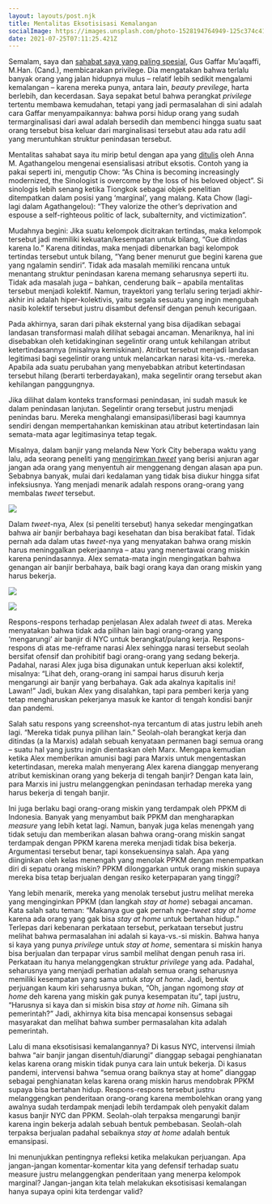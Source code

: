 ```yaml
---
layout: layouts/post.njk
title: Mentalitas Eksotisisasi Kemalangan
socialImage: https://images.unsplash.com/photo-1528194764949-125c374c41af?ixid=MnwxMjA3fDB8MHxwaG90by1wYWdlfHx8fGVufDB8fHx8&ixlib=rb-1.2.1&auto=format&fit=crop&w=2834&q=80
date: 2021-07-25T07:11:25.421Z
---
```

Semalam, saya dan [sahabat saya yang paling spesial](https://podcasts.google.com/feed/aHR0cHM6Ly9hbmNob3IuZm0vcy81ODU3N2MxMC9wb2RjYXN0L3Jzcw==), Gus Gaffar Mu’aqaffi, M.Han. (Cand.), membicarakan privilege. Dia mengatakan bahwa terlalu banyak orang yang jalan hidupnya mulus – relatif lebih sedikit mengalami kemalangan – karena mereka punya, antara lain, *beauty previlege*, harta berlebih, dan kecerdasan. Saya sepakat betul bahwa perangkat *privilege* tertentu membawa kemudahan, tetapi yang jadi permasalahan di sini adalah cara Gaffar menyampaikannya: bahwa porsi hidup orang yang sudah termarginalisasi dari awal adalah bersedih dan membenci hingga suatu saat orang tersebut bisa keluar dari marginalisasi tersebut atau ada ratu adil yang meruntuhkan struktur penindasan tersebut.

Mentalitas sahabat saya itu mirip betul dengan apa yang [ditulis](https://www.palgrave.com/gp/book/9780312294663) oleh Anna M. Agathangelou mengenai esensialisasi atribut eksotis. Contoh yang ia pakai seperti ini, mengutip Chow: “As China is becoming increasingly modernized, the Sinologist is overcome by the loss of his beloved object”. Si sinologis lebih senang ketika Tiongkok sebagai objek penelitian ditempatkan dalam posisi yang ‘marginal’, yang malang. Kata Chow (lagi-lagi dalam Agathangelou): “They valorize the other’s deprivation and espouse a self-righteous politic of lack, subalternity, and victimization”.

Mudahnya begini: Jika suatu kelompok dicitrakan tertindas, maka kelompok tersebut jadi memiliki kekuatan/kesempatan untuk bilang, “Gue ditindas karena lo.” Karena ditindas, maka menjadi dibenarkan bagi kelompok tertindas tersebut untuk bilang, “Yang bener menurut gue begini karena gue yang ngalamin sendiri”. Tidak ada masalah memiliki rencana untuk menantang struktur penindasan karena memang seharusnya seperti itu. Tidak ada masalah juga – bahkan, cenderung baik – apabila mentalitas tersebut menjadi kolektif. Namun, trayektori yang terlalu sering terjadi akhir-akhir ini adalah hiper-kolektivis, yaitu segala sesuatu yang ingin mengubah nasib kolektif tersebut justru disambut defensif dengan penuh kecurigaan.

Pada akhirnya, saran dari pihak eksternal yang bisa dijadikan sebagai landasan transformasi malah dilihat sebagai ancaman. Menariknya, hal ini disebabkan oleh ketidakinginan segelintir orang untuk kehilangan atribut ketertindasannya (misalnya kemiskinan). Atribut tersebut menjadi landasan legitimasi bagi segelintir orang untuk melancarkan narasi kita-vs.-mereka. Apabila ada suatu perubahan yang menyebabkan atribut ketertindasan tersebut hilang (berarti terberdayakan), maka segelintir orang tersebut akan kehilangan panggungnya.

Jika dilihat dalam konteks transformasi penindasan, ini sudah masuk ke dalam penindasan lanjutan. Segelintir orang tersebut justru menjadi penindas baru. Mereka menghalangi emansipasi/liberasi bagi kaumnya sendiri dengan mempertahankan kemiskinan atau atribut ketertindasan lain semata-mata agar legitimasinya tetap tegak.

Misalnya, dalam banjir yang melanda New York City beberapa waktu yang lalu, ada seorang peneliti yang [mengirimkan *tweet*](https://twitter.com/AlexPetrovnia/status/1413521862911479812) yang berisi anjuran agar jangan ada orang yang menyentuh air menggenang dengan alasan apa pun. Sebabnya banyak, mulai dari kedalaman yang tidak bisa diukur hingga sifat infeksiusnya. Yang menjadi menarik adalah respons orang-orang yang membalas *tweet* tersebut.

![](https://lh4.googleusercontent.com/Vf0IYVOAXX2YvCzWFYMaqWHBais1sEH6Jp-cs7QnIW25Ou6-JMIyhJWJrdDUz6kMOxurpugsNu02F407SlJa-hP6S9mPhFIU7svm9urbaSJ08z2_QpjNIjZt8O2cEPe3cFOpa8Tr)

Dalam *tweet*-nya, Alex (si peneliti tersebut) hanya sekedar mengingatkan bahwa air banjir berbahaya bagi kesehatan dan bisa berakibat fatal. Tidak pernah ada dalam utas *tweet*-nya yang menyatakan bahwa orang miskin harus meninggalkan pekerjaannya – atau yang menertawai orang miskin karena penindasannya. Alex semata-mata ingin mengingatkan bahwa genangan air banjir berbahaya, baik bagi orang kaya dan orang miskin yang harus bekerja.

![](https://lh6.googleusercontent.com/_co9VbOhUykLHmjy0sLP1RBk1KRuupVCrzEM1tpE1IAqvZEN9STwGf-wNf422bBByNssuvOzHDhwpRGQQA2_Nd3rNFTKRIdhWrN5-iG8K0ZIyC2fQAIDMkoDRRB7NOUEld3KJyw9)

![](https://lh4.googleusercontent.com/7njJ6e9Y9hof8UeLgbBSvNZL6AfXcgesir0MibhSXtbFqsISQKDsFMM1enwyV85odqUuX-ulBSsOeA_PbXa5Io4-PhZkxTNDMZJU22x8UQqPoO11UOocQ6Zxb9Gv3uo1RJ9lirt0)

Respons-respons terhadap penjelasan Alex adalah *tweet* di atas. Mereka menyatakan bahwa tidak ada pilihan lain bagi orang-orang yang ‘mengarungi’ air banjir di NYC untuk berangkat/pulang kerja. Respons-respons di atas me-reframe narasi Alex sehingga narasi tersebut seolah bersifat ofensif dan prohibitif bagi orang-orang yang sedang bekerja. Padahal, narasi Alex juga bisa digunakan untuk keperluan aksi kolektif, misalnya: “Lihat deh, orang-orang ini sampai harus disuruh kerja mengarungi air banjir yang berbahaya. Gak ada akalnya kapitalis ini! Lawan!” Jadi, bukan Alex yang disalahkan, tapi para pemberi kerja yang tetap mengharuskan pekerjanya masuk ke kantor di tengah kondisi banjir dan pandemi.

Salah satu respons yang screenshot-nya tercantum di atas justru lebih aneh lagi. “Mereka tidak punya pilihan lain.” Seolah-olah berangkat kerja dan ditindas (a la Marxis) adalah sebuah kenyataan permanen bagi semua orang – suatu hal yang justru ingin dientaskan oleh Marx. Mengapa kemudian ketika Alex memberikan amunisi bagi para Marxis untuk mengentaskan ketertindasan, mereka malah menyerang Alex karena dianggap menyerang atribut kemiskinan orang yang bekerja di tengah banjir? Dengan kata lain, para Marxis ini justru melanggengkan penindasan terhadap mereka yang harus bekerja di tengah banjir.

Ini juga berlaku bagi orang-orang miskin yang terdampak oleh PPKM di Indonesia. Banyak yang menyambut baik PPKM dan mengharapkan *measure* yang lebih ketat lagi. Namun, banyak juga kelas menengah yang tidak setuju dan memberikan alasan bahwa orang-orang miskin sangat terdampak dengan PPKM karena mereka menjadi tidak bisa bekerja. Argumentasi tersebut benar, tapi konsekuensinya salah. Apa yang diinginkan oleh kelas menengah yang menolak PPKM dengan menempatkan diri di sepatu orang miskin? PPKM dilonggarkan untuk orang miskin supaya mereka bisa tetap berjualan dengan resiko keterpaparan yang tinggi?

Yang lebih menarik, mereka yang menolak tersebut justru melihat mereka yang menginginkan PPKM (dan langkah *stay at home*) sebagai ancaman. Kata salah satu teman: “Makanya gue gak pernah nge-*tweet* *stay at home* karena ada orang yang gak bisa *stay at home* untuk bertahan hidup.” Terlepas dari kebenaran perkataan tersebut, perkataan tersebut justru melihat bahwa permasalahan ini adalah si kaya-vs.-si miskin. Bahwa hanya si kaya yang punya *privilege* untuk *stay at home*, sementara si miskin hanya bisa berjualan dan terpapar virus sambil melihat dengan penuh rasa iri. Perkataan itu hanya melanggengkan struktur *privilege* yang ada. Padahal, seharusnya yang menjadi perhatian adalah semua orang seharusnya memiliki kesempatan yang sama untuk *stay at home*. Jadi, bentuk perjuangan kaum kiri seharusnya bukan, “Oh, jangan ngomong *stay at home* deh karena yang miskin gak punya kesempatan itu”, tapi justru, “Harusnya si kaya dan si miskin bisa *stay at home* nih. Gimana sih pemerintah?” Jadi, akhirnya kita bisa mencapai konsensus sebagai masyarakat dan melihat bahwa sumber permasalahan kita adalah pemerintah.

Lalu di mana eksotisisasi kemalangannya? Di kasus NYC, intervensi ilmiah bahwa “air banjir jangan disentuh/diarungi” dianggap sebagai penghianatan kelas karena orang miskin tidak punya cara lain untuk bekerja. Di kasus pandemi, intervensi bahwa “semua orang baiknya stay at home” dianggap sebagai penghianatan kelas karena orang miskin harus mendobrak PPKM supaya bisa bertahan hidup. Respons-respons tersebut justru melanggengkan penderitaan orang-orang karena membolehkan orang yang awalnya sudah terdampak menjadi lebih terdampak oleh penyakit dalam kasus banjir NYC dan PPKM. Seolah-olah terpaksa mengarungi banjir karena ingin bekerja adalah sebuah bentuk pembebasan. Seolah-olah terpaksa berjualan padahal sebaiknya *stay at home* adalah bentuk emansipasi.

Ini menunjukkan pentingnya refleksi ketika melakukan perjuangan. Apa jangan-jangan komentar-komentar kita yang defensif terhadap suatu measure justru melanggengkan penderitaan yang menerpa kelompok marginal? Jangan-jangan kita telah melakukan eksotisisasi kemalangan hanya supaya opini kita terdengar valid?